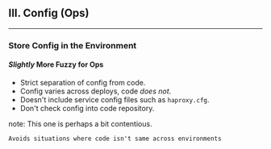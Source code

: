 ##  III. Config (Ops)
----

### Store Config in the Environment
#### *Slightly* More Fuzzy for Ops

* Strict separation of config from code. 
* Config varies across deploys, code _does not_. 
* Doesn't include service config files such as `haproxy.cfg`.
* Don't check config into code repository. 


note:
    This one is perhaps a bit contentious.

	Avoids situations where code isn't same across environments

	
